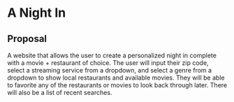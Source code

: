 # A Night In

## Proposal
A website that allows the user to create a personalized night in complete with a movie + restaurant of choice. The user will input their zip code, select a streaming service from a dropdown, and select a genre from a dropdown to show local restaurants and available movies. They will be able to favorite any of the restaurants or movies to look back through later. There will also be a list of recent searches.
